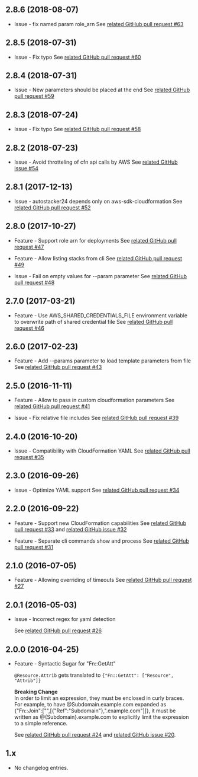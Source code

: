 2.8.6 (2018-08-07)
------------------
* Issue - fix named param role_arn
  See [related GitHub pull request #63](https://github.com/AutoScout24/autostacker24/pull/63)

2.8.5 (2018-07-31)
------------------
* Issue - Fix typo
  See [related GitHub pull request #60](https://github.com/AutoScout24/autostacker24/pull/60)

2.8.4 (2018-07-31)
------------------
* Issue - New parameters should be placed at the end
  See [related GitHub pull request #59](https://github.com/AutoScout24/autostacker24/pull/59)

2.8.3 (2018-07-24)
------------------
* Issue - Fix typo 
  See [related GitHub pull request #58](https://github.com/AutoScout24/autostacker24/pull/58)

2.8.2 (2018-07-23)
------------------
* Issue - Avoid throtteling of cfn api calls by AWS
  See [related GitHub issue #54](https://github.com/AutoScout24/autostacker24/issues/54)

2.8.1 (2017-12-13)
------------------
* Issue - autostacker24 depends only on aws-sdk-cloudformation
  See [related GitHub pull request #52](https://github.com/AutoScout24/autostacker24/pull/52)

2.8.0 (2017-10-27)
------------------
* Feature - Support role arn for deployments
  See [related GitHub pull request #47](https://github.com/AutoScout24/autostacker24/pull/47)

* Feature - Allow listing stacks from cli
  See [related GitHub pull request #49](https://github.com/AutoScout24/autostacker24/pull/49)

* Issue - Fail on empty values for --param parameter
  See [related GitHub pull request #48](https://github.com/AutoScout24/autostacker24/pull/48)

2.7.0 (2017-03-21)
------------------
* Feature - Use AWS_SHARED_CREDENTIALS_FILE environment variable to overwrite path of shared credential file
  See [related GitHub pull request #46](https://github.com/AutoScout24/autostacker24/pull/46)

2.6.0 (2017-02-23)
------------------
* Feature - Add --params parameter to load template parameters from file
  See [related GitHub pull request #43](https://github.com/AutoScout24/autostacker24/pull/44)

2.5.0 (2016-11-11)
------------------
* Feature - Allow to pass in custom cloudformation parameters
  See [related GitHub pull request #41](https://github.com/AutoScout24/autostacker24/pull/41) 

* Issue - Fix relative file includes
  See [related GitHub pull request #39](https://github.com/AutoScout24/autostacker24/pull/39) 

2.4.0 (2016-10-20)
------------------
* Issue - Compatibility with CloudFormation YAML
  See [related GitHub pull request #35](https://github.com/AutoScout24/autostacker24/pull/35) 

2.3.0 (2016-09-26)
------------------
* Issue - Optimize YAML support
  See [related GitHub pull request #34](https://github.com/AutoScout24/autostacker24/pull/34) 

2.2.0 (2016-09-22)
------------------
* Feature - Support new CloudFormation capabilities
  See [related GitHub pull request #33](https://github.com/AutoScout24/autostacker24/pull/33) and [related GitHub issue #32](https://github.com/AutoScout24/autostacker24/issues/32)

* Feature - Separate cli commands show and process
  See [related GitHub pull request #31](https://github.com/AutoScout24/autostacker24/pull/31)

2.1.0 (2016-07-05)
------------------
* Feature - Allowing overriding of timeouts
  See [related GitHub pull request #27](https://github.com/AutoScout24/autostacker24/pull/27)

2.0.1 (2016-05-03)
------------------
* Issue - Incorrect regex for yaml detection

  See [related GitHub pull request #26](https://github.com/AutoScout24/autostacker24/pull/26)


2.0.0 (2016-04-25)
------------------

* Feature - Syntactic Sugar for "Fn::GetAtt"

  `@Resource.Attrib` gets translated to `{"Fn::GetAtt": ["Resource", "Attrib"]}`

  __Breaking Change__  
  In order to limit an expression, they must be enclosed in curly braces. For example, to have @Subdomain.example.com expanded as {"Fn::Join":["",[{"Ref":"Subdomain"},".example.com"]]}, it must be written as @{Subdomain}.example.com to explicitly limit the expression to a simple reference.

  See [related GitHub pull request #24](https://github.com/AutoScout24/autostacker24/pull/24) and [related GitHub issue #20](https://github.com/AutoScout24/autostacker24/issues/20).


1.x
------------------

* No changelog entries.
